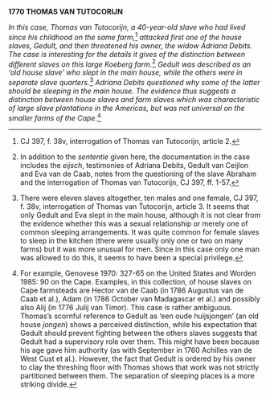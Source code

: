 **1770 THOMAS VAN TUTOCORIJN**

*In this case, Thomas van Tutocorijn, a 40-year-old slave who had lived
since his childhood on the same farm,*[^1] *attacked first one of the
house slaves, Gedult, and then threatened his owner, the widow Adriana
Debits. The case is interesting for the details it gives of the
distinction between different slaves on this large Koeberg farm.*[^2]
*Gedult was described as an ‘old house slave’ who slept in the main
house, while the others were in separate slave quarters.*[^3] *Adriana
Debits questioned why some of the latter should be sleeping in the main
house. The evidence thus suggests a distinction between house slaves and
farm slaves which was characteristic of large slave plantations in the
Americas, but was not universal on the smaller farms of the Cape.*[^4]

[^1]: CJ 397, f. 38v, interrogation of Thomas van Tutocorijn, article 2.

[^2]: In addition to the *sententie* given here, the documentation in
    the case includes the *eijsch*, testimonies of Adriana Debits,
    Gedult van Ceijlon and Eva van de Caab, notes from the questioning
    of the slave Abraham and the interrogation of Thomas van Tutocorijn,
    CJ 397, ff. 1-57.

[^3]: There were eleven slaves altogether, ten males and one female, CJ
    397, f. 38v, interrogation of Thomas van Tutocorijn, article 3. It
    seems that only Gedult and Eva slept in the main house, although it
    is not clear from the evidence whether this was a sexual
    relationship or merely one of common sleeping arrangements. It was
    quite common for female slaves to sleep in the kitchen (there were
    usually only one or two on many farms) but it was more unusual for
    men. Since in this case only one man was allowed to do this, it
    seems to have been a special privilege.

[^4]: For example, Genovese 1970: 327-65 on the United States and Worden
    1985: 90 on the Cape. Examples, in this collection, of house slaves
    on Cape farmsteads are Hector van de Caab (in 1786 Augustus van de
    Caab et al.), Adam (in 1786 October van Madagascar et al.) and
    possibly also Alij (in 1776 Julij van Timor). This case is rather
    ambiguous. Thomas’s scornful reference to Gedult as ‘een oude
    huijsjongen’ (an old house *jongen*) shows a perceived distinction,
    while his expectation that Gedult should prevent fighting between
    the others slaves suggests that Gedult had a supervisory role over
    them. This might have been because his age gave him authority (as
    with September in 1760 Achilles van de West Cust et al.). However,
    the fact that Gedult is ordered by his owner to clay the threshing
    floor with Thomas shows that work was not strictly partitioned
    between them. The separation of sleeping places is a more striking
    divide.
